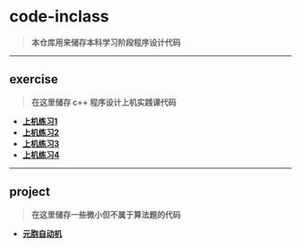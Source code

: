 # code-inclass
> **本仓库用来储存本科学习阶段程序设计代码**
***
## exercise
> **在这里储存 c++ 程序设计上机实践课代码**
 - [**上机练习1**](<https://github.com/evibhm/code-inclass/tree/main/exercise1>)
 - [**上机练习2**](<https://github.com/evibhm/code-inclass/tree/main/exercise2>)
 - [**上机练习3**](<https://github.com/evibhm/code-inclass/tree/main/exercise3-array>)
 - [**上机练习4**](<https://github.com/evibhm/code-inclass/tree/main/exercise4-function_and_class>)
***
## project
> **在这里储存一些微小但不属于算法题的代码**
 - [**元胞自动机**](<https://github.com/evibhm/code-inclass/tree/main/project1-cellular>)
